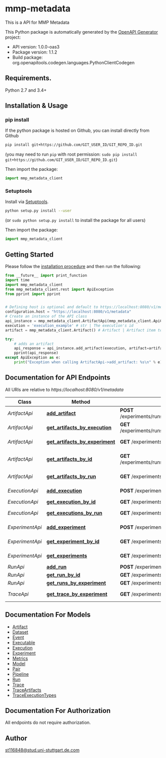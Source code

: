 # mmp-metadata
This is a API for MMP Metadata

This Python package is automatically generated by the [OpenAPI Generator](https://openapi-generator.tech) project:

- API version: 1.0.0-oas3
- Package version: 1.1.2
- Build package: org.openapitools.codegen.languages.PythonClientCodegen

## Requirements.

Python 2.7 and 3.4+

## Installation & Usage
### pip install

If the python package is hosted on Github, you can install directly from Github

```sh
pip install git+https://github.com/GIT_USER_ID/GIT_REPO_ID.git
```
(you may need to run `pip` with root permission: `sudo pip install git+https://github.com/GIT_USER_ID/GIT_REPO_ID.git`)

Then import the package:
```python
import mmp_metadata_client 
```

### Setuptools

Install via [Setuptools](http://pypi.python.org/pypi/setuptools).

```sh
python setup.py install --user
```
(or `sudo python setup.py install` to install the package for all users)

Then import the package:
```python
import mmp_metadata_client
```

## Getting Started

Please follow the [installation procedure](#installation--usage) and then run the following:

```python
from __future__ import print_function
import time
import mmp_metadata_client
from mmp_metadata_client.rest import ApiException
from pprint import pprint


# Defining host is optional and default to https://localhost:8080/v1/metadata
configuration.host = "https://localhost:8080/v1/metadata"
# Create an instance of the API class
api_instance = mmp_metadata_client.ArtifactApi(mmp_metadata_client.ApiClient(configuration))
execution = 'execution_example' # str | The execution's id
artifact = mmp_metadata_client.Artifact() # Artifact | Artifact item to add (optional)

try:
    # adds an artifact
    api_response = api_instance.add_artifact(execution, artifact=artifact)
    pprint(api_response)
except ApiException as e:
    print("Exception when calling ArtifactApi->add_artifact: %s\n" % e)

```

## Documentation for API Endpoints

All URIs are relative to *https://localhost:8080/v1/metadata*

Class | Method | HTTP request | Description
------------ | ------------- | ------------- | -------------
*ArtifactApi* | [**add_artifact**](docs/ArtifactApi.md#add_artifact) | **POST** /experiments/runs/executions/{execution}/artifacts | adds an artifact
*ArtifactApi* | [**get_artifacts_by_execution**](docs/ArtifactApi.md#get_artifacts_by_execution) | **GET** /experiments/runs/executions/{execution}/artifacts | list of artifacts
*ArtifactApi* | [**get_artifacts_by_experiment**](docs/ArtifactApi.md#get_artifacts_by_experiment) | **GET** /experiments/{experiment}/artifacts | list of artifacts
*ArtifactApi* | [**get_artifacts_by_id**](docs/ArtifactApi.md#get_artifacts_by_id) | **GET** /experiments/runs/executions/artifacts/{artifact} | return artifact by id
*ArtifactApi* | [**get_artifacts_by_run**](docs/ArtifactApi.md#get_artifacts_by_run) | **GET** /experiments/runs/{run}/artifacts | list of artifacts
*ExecutionApi* | [**add_execution**](docs/ExecutionApi.md#add_execution) | **POST** /experiments/runs/{run}/executions | adds an execution
*ExecutionApi* | [**get_execution_by_id**](docs/ExecutionApi.md#get_execution_by_id) | **GET** /experiments/runs/executions/{execution} | run by id
*ExecutionApi* | [**get_executions_by_run**](docs/ExecutionApi.md#get_executions_by_run) | **GET** /experiments/runs/{run}/executions | list of executions
*ExperimentApi* | [**add_experiment**](docs/ExperimentApi.md#add_experiment) | **POST** /experiments | adds an experiment
*ExperimentApi* | [**get_experiment_by_id**](docs/ExperimentApi.md#get_experiment_by_id) | **GET** /experiments/{experiment} | experiment by id
*ExperimentApi* | [**get_experiments**](docs/ExperimentApi.md#get_experiments) | **GET** /experiments | list of experiments
*RunApi* | [**add_run**](docs/RunApi.md#add_run) | **POST** /experiments/{experiment}/runs | adds an run
*RunApi* | [**get_run_by_id**](docs/RunApi.md#get_run_by_id) | **GET** /experiments/runs/{run} | run by id
*RunApi* | [**get_runs_by_experiment**](docs/RunApi.md#get_runs_by_experiment) | **GET** /experiments/{experiment}/runs | list of runs
*TraceApi* | [**get_trace_by_experiment**](docs/TraceApi.md#get_trace_by_experiment) | **GET** /experiments/{experiment}/trace | one specific trace


## Documentation For Models

 - [Artifact](docs/Artifact.md)
 - [Dataset](docs/Dataset.md)
 - [Event](docs/Event.md)
 - [Executable](docs/Executable.md)
 - [Execution](docs/Execution.md)
 - [Experiment](docs/Experiment.md)
 - [Metrics](docs/Metrics.md)
 - [Model](docs/Model.md)
 - [Pair](docs/Pair.md)
 - [Pipeline](docs/Pipeline.md)
 - [Run](docs/Run.md)
 - [Trace](docs/Trace.md)
 - [TraceArtifacts](docs/TraceArtifacts.md)
 - [TraceExecutionTypes](docs/TraceExecutionTypes.md)


## Documentation For Authorization

 All endpoints do not require authorization.

## Author

st116848@stud.uni-stuttgart.de.com


